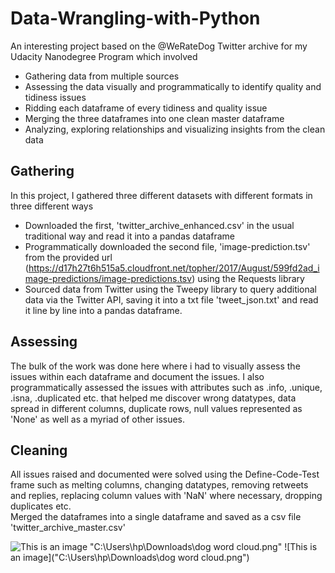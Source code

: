 # Data-Wrangling-with-Python
An interesting project based on the @WeRateDog Twitter archive for my Udacity Nanodegree Program which involved 
* Gathering data from multiple sources 
* Assessing the data visually and programmatically to identify quality and tidiness issues 
* Ridding each dataframe of every tidiness and quality issue
* Merging the three dataframes into one clean master dataframe
* Analyzing, exploring relationships and visualizing insights from the clean data 

## Gathering
In this project, I gathered three different datasets with different formats in three different ways
* Downloaded the first, 'twitter_archive_enhanced.csv' in the usual traditional way and read it into a pandas dataframe 
* Programmatically downloaded the second file, 'image-prediction.tsv' from the provided url (https://d17h27t6h515a5.cloudfront.net/topher/2017/August/599fd2ad_image-predictions/image-predictions.tsv) using the Requests library
* Sourced data from Twitter using the Tweepy library to query additional data via the Twitter API, saving it into a txt file 'tweet_json.txt' and read it line by line into a pandas dataframe.

## Assessing 
The bulk of the work was done here where i had to visually assess the issues within each dataframe and document the issues. I also programmatically assessed the issues with attributes such as .info, .unique, .isna, .duplicated etc. that helped me discover wrong datatypes, data spread in different columns, duplicate rows, null values represented as 'None' as well as a myriad of other issues.

## Cleaning
All issues raised and documented were solved using the Define-Code-Test frame such as melting columns, changing datatypes, removing retweets and replies, replacing column values with 'NaN' where necessary, dropping duplicates etc.  
Merged the dataframes into a single dataframe and saved as a csv file 'twitter_archive_master.csv'


![This is an image](https://myoctocat.com/assets/images/base-octocat.svg)
"C:\Users\hp\Downloads\dog word cloud.png"
![This is an image]("C:\Users\hp\Downloads\dog word cloud.png")
